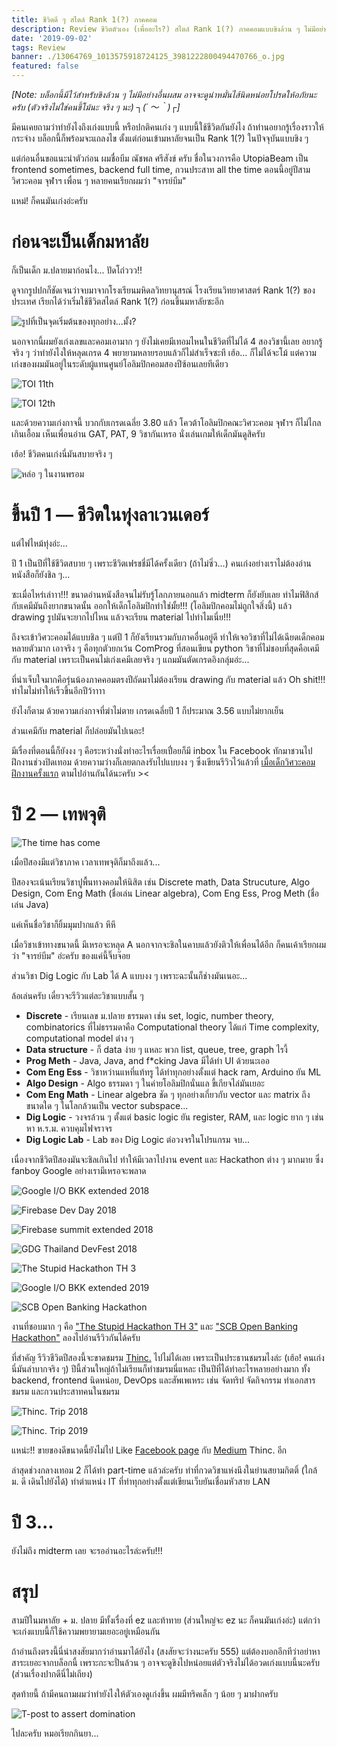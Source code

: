 ```yaml
---
title: ชีวิตดี ๆ สไตล์ Rank 1(?) ภาคคอม
description: Review ชีวิตตัวเอง (เพื่ออะไร?) สไตล์ Rank 1(?) ภาคคอมแบบขิงล้วน ๆ ไม่มีอย่างอื่นผสม
date: '2019-09-02'
tags: Review
banner: ./13064769_1013575918724125_3981222800494470766_o.jpg
featured: false
---
```


_[Note: บล็อกนี้มีไว้สำหรับขิงล้วน ๆ ไม่มีอย่างอื่นผสม อาจจะดูน่าหมั่นไส้นิดหน่อยโปรดให้อภัยนะครับ (ตัวจริงไม่ใช่คนขี้โม้นะ จริง ๆ นะ) ┐(´ ～｀)┌]_

มีคนเคยถามว่าทำยังไงถึงเก่งแบบนี้ หรือปกติคนเก่ง ๆ แบบนี้ใช้ชีวิตกันยังไง ถ้าท่านอยากรู้เรื่องราวให้กระจ่าง บล็อกนี้ก็พร้อมจะแถลงไข ตั้งแต่ก่อนเข้ามหาลัยจนเป็น Rank 1(?) ในปัจจุบันแบบขิง ๆ

แต่ก่อนอื่นขอแนะนำตัวก่อน ผมชื่อบีม ณัชพล ศรีสังข์ ครับ ชื่อในวงการคือ UtopiaBeam เป็น frontend sometimes, backend full time, กวนประสาท all the time ตอนนี้อยู่ปีสาม วิศวะคอม จุฬาฯ เพื่อน ๆ หลายคนเรียกผมว่า "จารย์บีม"

แหม่! ก็คนมันเก่งอ่ะครับ

# ก่อนจะเป็นเด็กมหาลัย

ก็เป็นเด็ก ม.ปลายมาก่อนไง... ปัดโถ่ววว!!

ดูจากรูปปกก็ชัดเจนว่าจบมาจากโรงเรียนมหิดลวิทยานุสรณ์ โรงเรียนวิทยาศาสตร์ Rank 1(?) ของประเทศ เรียกได้ว่าเริ่มใช้ชีวิตสไตล์ Rank 1(?) ก่อนขึ้นมหาลัยซะอีก

![รูปที่เป็นจุดเริ่มต้นของทุกอย่าง...มั้ง?](9efdfcca612e66cf71b9ebafcbe0b227_2_-1_art.jpg)

นอกจากนี้ผมยังเก่งเลขและคอมเอามาก ๆ ยังไม่เคยมีเทอมไหนในชีวิตที่ไม่ได้ 4 สองวิชานี้เลย อยากรู้จริง ๆ ว่าทำยังไงให้หลุดเกรด 4 พยายามหลายรอบแล้วก็ไม่สำเร็จซะที เฮ้อ... ก็ไม่ได้จะโม้ แต่ความเก่งของผมมันอยู่ในระดับผู้แทนศูนย์โอลิมปิกคอมสองปีซ้อนเลยทีเดียว

![TOI 11th](11013221_966638773387017_4529365470864138793_n.jpg)

![TOI 12th](13406835_1389758941074996_5209374445483803977_n.jpg)

และด้วยความเก่งกาจนี้ บวกกับเกรดเฉลี่ย 3.80 แล้ว โควต้าโอลิมปิกคณะวิศวะคอม จุฬาฯ ก็ไม่ไกลเกินเอื้อม เห็นเพื่อนอ่าน GAT, PAT, 9 วิชากันเหรอ นั่งเล่นเกมให้เด็กมันดูสิครับ

เฮ้อ! ชีวิตคนเก่งนี่มันสบายจริง ๆ

![หล่อ ๆ ในงานพรอม](17390519_1300074456740935_1011400854509382767_o.jpg)

# ขึ้นปี 1 — ชีวิตในทุ่งลาเวนเดอร์

แต่ไฟไหม้ทุ่งอ่ะ...

ปี 1 เป็นปีที่ใช้ชีวิตสบาย ๆ เพราะชีวิตเฟรชชี่มีได้ครั้งเดียว (ถ้าไม่ซิ่ว...) คนเก่งอย่างเราไม่ต้องอ่านหนังสือก็ยังชิล ๆ...

ซะเมื่อไหร่เล่าาา!!! ขนาดอ่านหนังสือจนไม่รับรู้โลกภายนอกแล้ว midterm ก็ยังยับเลย ทำไมฟิสิกส์กับเคมีมันถึงยากขนาดนั้น ออกให้เด็กโอลิมปิกทำใช่มั้ย!!! (โอลิมปิกคอมไม่ถูกใจสิ่งนี้) แล้ว drawing รูปมันจะยากไปไหน แล้วจะเรียน material ไปทำไมเนี่ย!!!

ถึงจะเข้าวิศวะคอมได้แบบชิล ๆ แต่ปี 1 ก็ยังเรียนรวมกับภาคอื่นอยู่ดี ทำให้เจอวิชาที่ไม่ได้เฉียดเด็กคอมหลายตัวมาก เอาจริง ๆ คือทุกตัวยกเว้น ComProg ที่สอนเขียน python วิชาที่ไม่ชอบที่สุดคือเคมีกับ material เพราะเป็นคนไม่เก่งเคมีเลยจริง ๆ แถมมันตัดเกรดอิงกลุ่มอ่ะ...

ที่น่าเจ็บใจมากคือรุ่นน้องภาคคอมตรงปีถัดมาไม่ต้องเรียน drawing กับ material แล้ว Oh shit!!! ทำไมไม่ทำให้เร็วขึ้นอีกปีว้าาาา

ยังไงก็ตาม ด้วยความเก่งกาจที่ฆ่าไม่ตาย เกรดเฉลี่ยปี 1 ก็ประมาณ 3.56 แบบไม่ยากเย็น

ส่วนเคมีกับ material ก็ปล่อยมันไปเนอะ!

มีเรื่องที่ตอนนี้ก็ยังงง ๆ คือระหว่างนั่งทำอะไรเรื่อยเปื่อยก็มี inbox ใน Facebook ทักมาชวนไปฝึกงานช่วงปิดเทอม ด้วยความว่างก็เลยตกลงรับไปแบบงง ๆ ซึ่งเขียนรีวิวไว้แล้วที่ [เมื่อเด็กวิศวะคอมฝึกงานครั้งแรก](https://blog.utopiabeam.dev/internship-1st-time/) ตามไปอ่านกันได้นะครับ ><

# ปี 2 — เทพจุติ

![The time has come](39glsu.jpg)

เมื่อปีสองมีแต่วิชาภาค เวลาเทพจุติก็มาถึงแล้ว...

ปีสองจะเน้นเรียนวิชาปูพื้นทางคอมให้นิสิต เช่น Discrete math, Data Strucuture, Algo Design, Com Eng Math (ชื่อเล่น Linear algebra), Com Eng Ess, Prog Meth (ชื่อเล่น Java)

แค่เห็นชื่อวิชาก็ยิ้มมุมปากแล้ว หึหึ

เมื่อวิชาเข้าทางขนาดนี้ มีเหรอจะหลุด A นอกจากจะชิลในคาบแล้วยังติวให้เพื่อนได้อีก ก็คนเค้าเรียกผมว่า "จารย์บีม" อ่ะครับ ของแค่นี้จิ๊บจ๊อย

ส่วนวิชา Dig Logic กับ Lab ได้ A แบบงง ๆ เพราะฉะนั้นก็ช่างมันเนอะ...

ล้อเล่นครับ เดี๋ยวจะรีวิวแต่ละวิชาแบบสั้น ๆ
- **Discrete** - เรียนเลข ม.ปลาย ธรรมดา เช่น set, logic, number theory, combinatorics ที่ไม่ธรรมดาคือ Computational theory ได้แก่ Time complexity, computational model ต่าง ๆ
- **Data structure** - ก็ data ง่าย ๆ แหละ พวก list, queue, tree, graph ไรงี้
- **Prog Meth** - Java, Java, and f*cking Java มีได้ทำ UI ด้วยนะเออ
- **Com Eng Ess** - วิชาหว่านแหที่แท้ทรู ได้ทำทุกอย่างตั้งแต่ hack ram, Arduino ยัน ML
- **Algo Design** - Algo ธรรมดา ๆ ในค่ายโอลิมปิกนั่นแล ขี้เกียจไล่มันเยอะ
- **Com Eng Math** - Linear algebra ชัด ๆ ทุกอย่างเกี่ยวกับ vector และ matrix ถึงขนาดใด ๆ ในโลกล้วนเป็น vector subspace...
- **Dig Logic** - วงจรล้วน ๆ ตั้งแต่ basic logic ยัน register, RAM, และ logic ยาก ๆ เช่น หา ห.ร.ม. ควบคุมไฟจราจร
- **Dig Logic Lab** - Lab ของ Dig Logic ต่อวงจรในโปรแกรม จบ...

เนื่องจากชีวิตปีสองมันจะชิลเกินไป ทำให้มีเวลาไปงาน event และ Hackathon ต่าง ๆ มากมาย ซึ่ง fanboy Google อย่างเรามีเหรอจะพลาด

![Google I/O BKK extended 2018](36465732_2171507539566795_6713044011180883968_o.jpg)

![Firebase Dev Day 2018](43422580_1007534796093390_8231983242933174272_o.jpg)

![Firebase summit extended 2018](47227843_986469304873819_2623943242231578624_o.jpg)

![GDG Thailand DevFest 2018](44540178_963165693870847_2040665569375551488_o.jpg)

![The Stupid Hackathon TH 3](57308678_1070700639784018_4617452205295796224_o.jpg)

![Google I/O BKK extended 2019](61740016_1097234897130592_6337711728331063296_o.jpg)

![SCB Open Banking Hackathon](1_VktvoiXazsIjjKWb7c3xJw.jpg)

งานที่ชอบมาก ๆ คือ ["The Stupid Hackathon TH 3"](https://blog.utopiabeam.dev/stupid-hackathon-th3/) และ ["SCB Open Banking Hackathon"](https://blog.utopiabeam.dev/scb-hackathon/) ลองไปอ่านรีวิวกันได้ครับ

ที่สำคัญ รีวิวชีวิตปีสองนี้จะขาดชมรม [Thinc.](https://www.facebook.com/ThailandIncubator) ไปไม่ได้เลย เพราะเป็นประธานชมรมไงล่ะ (เฮ้อ! คนเก่งนี่มันลำบากจริง ๆ) ปีนี้ส่วนใหญ่ถ้าไม่เรียนก็ทำชมรมนี่แหละ เป็นปีที่ได้ทำอะไรหลายอย่างมาก ทั้ง backend, frontend นิดหน่อย, DevOps และสัพเพเหระ เช่น จัดทริป จัดกิจกรรม ทำเอกสารชมรม และกวนประสาทคนในชมรม

![Thinc. Trip 2018](37051327_1889063261116155_78639141792776192_o.jpg)

![Thinc. Trip 2019](62367216_2711249095592634_2983030524248850432_o.jpg)

แหน่ะ!! ขายของดีขนาดนี้ยังไม่ไป Like [Facebook page](https://www.facebook.com/ThailandIncubator) กับ [Medium](https://medium.com/thinc-org) Thinc. อีก

ล่าสุดช่วงกลางเทอม 2 ก็ได้ทำ part-time แล้วล่ะครับ ทำที่กวดวิชาแห่งนึงในย่านสยามกิตติ์ (ใกล้ ม. ดี เดินไปยังได้) ทำตำแหน่ง IT ที่ทำทุกอย่างตั้งแต่เขียนเว็บยันเชื่อมหัวสาย LAN

# ปี 3...

ยังไม่ถึง midterm เลย จะรออ่านอะไรล่ะครับ!!!

# สรุป

สามปีในมหาลัย + ม. ปลาย มีทั้งเรื่องที่ ez และท้าทาย (ส่วนใหญ่จะ ez นะ ก็คนมันเก่งอ่ะ) แต่กว่าจะเก่งแบบนี้ก็ใช้ความพยายามเยอะอยู่เหมือนกัน

ถ้าอ่านถึงตรงนี้นี่น่าสงสัยมากว่าอ่านมาได้ยังไง (สงสัยจะว่างนะครับ 555) แต่ต้องบอกอีกทีว่าอย่าหาสาระเยอะจากบล็อกนี้ เพราะกะจะปั่นล้วน ๆ อาจจะดูขิงไปหน่อยแต่ตัวจริงไม่ได้อวดเก่งแบบนี้นะครับ (ส่วนเรื่องปากดีนี่ไม่เถียง)

สุดท้ายนี้ ถ้ามีคนถามผมว่าทำยังไงให้ตัวเองดูเก่งขึ้น ผมมีทริคเล็ก ๆ น้อย ๆ มาฝากครับ

![T-post to assert domination](l-20862-how-to-increase-your-social-status-at-school.jpg)

ไปละครับ หมอเรียกกินยา...